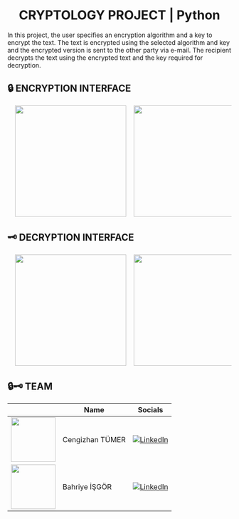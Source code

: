 # <h1 align="center">CRYPTOLOGY PROJECT | Python </h1>

In this project, the user specifies an encryption algorithm and a key to encrypt the text. The text is encrypted using the selected algorithm and key and the encrypted version is sent to the other party via e-mail. The recipient decrypts the text using the encrypted text and the key required for decryption.

## 🔒 ENCRYPTION INTERFACE
<pre>
  <img src="https://github.com/user-attachments/assets/8aa50789-18c6-46ad-9704-66fe91fce84e" width="250">  <img src="https://github.com/user-attachments/assets/b10e956e-a822-46de-9174-92d62f49da35" width="250">  <img src="https://github.com/user-attachments/assets/cea387c5-3647-47b2-8f4d-d8c461d13d7e" width="250">  <img src="https://github.com/user-attachments/assets/e705e4d0-6f7d-4e89-9095-f635886c7c4e" width="250">  <img src="https://github.com/user-attachments/assets/7b1d281b-9f71-4a72-b798-e4c3f38d7042" width="250">  <img src="https://github.com/user-attachments/assets/4bdbc31b-75d6-43a9-bec5-7f605fd8bc85" width="250">  <img src="https://github.com/user-attachments/assets/78bc5943-5942-41ec-9fc7-3bda15d425eb" width="250">  <img src="https://github.com/user-attachments/assets/ee1f2d38-62f3-4d5a-87c5-9acd8c108c46" width="250">  <img src="https://github.com/user-attachments/assets/589b5ddd-260d-4c41-8833-f651a0fb6fd1" width="250">  <img src="https://github.com/user-attachments/assets/479c4bed-829b-43e5-aa4c-0ac461d9de00" width="250">  <img src="https://github.com/user-attachments/assets/bee18652-84a2-47f3-b801-5b6c4dd4bcf1" width="250">
</pre>



## 🗝️ DECRYPTION INTERFACE

<pre>
  <img src="https://github.com/user-attachments/assets/a9f6a2e2-5c7c-4fc9-bb94-a8866b3ba4c1" width="250">  <img src="https://github.com/user-attachments/assets/4a28870e-f48f-416b-9607-365f1e8aa2f9" width="250">  <img src="https://github.com/user-attachments/assets/fff32c88-d64e-4174-a2ab-f1d96350f305" width="250">  <img src="https://github.com/user-attachments/assets/6b6aa24b-aaa0-437e-b272-cf36c03c2335" width="250">  <img src="https://github.com/user-attachments/assets/d5bf5962-2855-4f03-bd2f-59f49406cd35" width="250">  <img src="https://github.com/user-attachments/assets/62b7f00a-626f-4964-a043-f917541e8d4b" width="250">  <img src="https://github.com/user-attachments/assets/1cc605de-aeeb-41f2-8a3c-c7d58aab6afd" width="250">  <img src="https://github.com/user-attachments/assets/b52b5f1d-a4f8-4599-a5b5-4e9f953cee18" width="250">  <img src="https://github.com/user-attachments/assets/8bb60ea9-e486-42cd-89f4-d4eb9e46d016" width="250">  <img src="https://github.com/user-attachments/assets/bd958a0c-3055-40cd-bae8-5994a0901207" width="250">  <img src="https://github.com/user-attachments/assets/11d7f788-15cb-44d4-805c-ae87dec52b0f" width="250">
</pre>

## 🔒🗝️ TEAM
|                       | Name                  | Socials |
|-----------------------|-----------------------|---------|
| <img src="https://avatars.githubusercontent.com/u/154070482?v=4" width="100"/> | Cengizhan TÜMER              | [![LinkedIn](https://img.shields.io/badge/LinkedIn-Profile-blue?logo=linkedin)](https://www.linkedin.com/in/cengizhan-t%C3%BCmer-59aa592a4/) |
| <img src="https://media.licdn.com/dms/image/v2/D4D03AQHpvfo873aALw/profile-displayphoto-shrink_800_800/profile-displayphoto-shrink_800_800/0/1728412640527?e=1757548800&v=beta&t=wSiqAF2mAXGfdYQmx0Zp2MZcnkPUD6qamEhQW2vOOxY" width="100"/>    | Bahriye İŞGÖR          | [![LinkedIn](https://img.shields.io/badge/LinkedIn-Profile-blue?logo=linkedin)](https://www.linkedin.com/in/bahriye-isgor/) |
